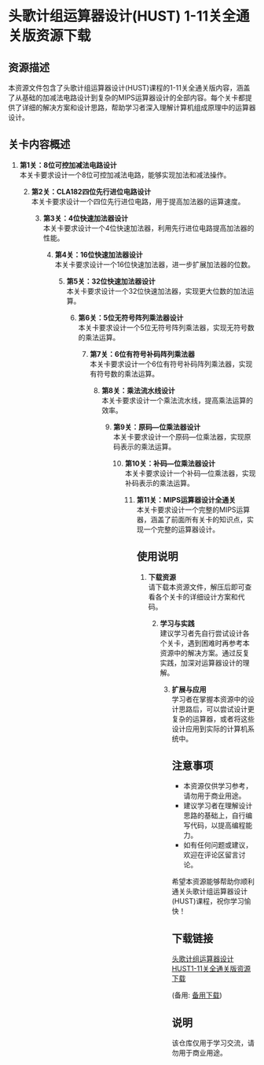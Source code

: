 # 头歌计组运算器设计(HUST) 1-11关全通关版资源下载

## 资源描述

本资源文件包含了头歌计组运算器设计(HUST)课程的1-11关全通关版内容，涵盖了从基础的加减法电路设计到复杂的MIPS运算器设计的全部内容。每个关卡都提供了详细的解决方案和设计思路，帮助学习者深入理解计算机组成原理中的运算器设计。

## 关卡内容概述

1. **第1关：8位可控加减法电路设计**  
   本关卡要求设计一个8位可控加减法电路，能够实现加法和减法操作。

   2. **第2关：CLA182四位先行进位电路设计**  
      本关卡要求设计一个四位先行进位电路，用于提高加法器的运算速度。

      3. **第3关：4位快速加法器设计**  
         本关卡要求设计一个4位快速加法器，利用先行进位电路提高加法器的性能。

         4. **第4关：16位快速加法器设计**  
            本关卡要求设计一个16位快速加法器，进一步扩展加法器的位数。

            5. **第5关：32位快速加法器设计**  
               本关卡要求设计一个32位快速加法器，实现更大位数的加法运算。

               6. **第6关：5位无符号阵列乘法器设计**  
                  本关卡要求设计一个5位无符号阵列乘法器，实现无符号数的乘法运算。

                  7. **第7关：6位有符号补码阵列乘法器**  
                     本关卡要求设计一个6位有符号补码阵列乘法器，实现有符号数的乘法运算。

                     8. **第8关：乘法流水线设计**  
                        本关卡要求设计一个乘法流水线，提高乘法运算的效率。

                        9. **第9关：原码—位乘法器设计**  
                           本关卡要求设计一个原码—位乘法器，实现原码表示的乘法运算。

                           10. **第10关：补码—位乘法器设计**  
                               本关卡要求设计一个补码—位乘法器，实现补码表示的乘法运算。

                               11. **第11关：MIPS运算器设计全通关**  
                                   本关卡要求设计一个完整的MIPS运算器，涵盖了前面所有关卡的知识点，实现一个完整的运算器设计。

                                   ## 使用说明

                                   1. **下载资源**  
                                      请下载本资源文件，解压后即可查看各个关卡的详细设计方案和代码。

                                      2. **学习与实践**  
                                         建议学习者先自行尝试设计各个关卡，遇到困难时再参考本资源中的解决方案。通过反复实践，加深对运算器设计的理解。

                                         3. **扩展与应用**  
                                            学习者在掌握本资源中的设计思路后，可以尝试设计更复杂的运算器，或者将这些设计应用到实际的计算机系统中。

                                            ## 注意事项

                                            - 本资源仅供学习参考，请勿用于商业用途。
                                            - 建议学习者在理解设计思路的基础上，自行编写代码，以提高编程能力。
                                            - 如有任何问题或建议，欢迎在评论区留言讨论。

                                            希望本资源能够帮助你顺利通关头歌计组运算器设计(HUST)课程，祝你学习愉快！

                                            ## 下载链接
                                            [头歌计组运算器设计HUST1-11关全通关版资源下载](https://pan.quark.cn/s/66b4e8fbd774) 

                                            (备用: [备用下载](https://pan.baidu.com/s/1mlF0D7jVmlhwBFZSUSIy-A?pwd=1234))

                                            ## 说明

                                            该仓库仅用于学习交流，请勿用于商业用途。
